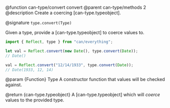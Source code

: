 @function can-type/convert convert
@parent can-type/methods 2
@description Create a coercing [can-type.typeobject].

@signature `type.convert(Type)`

Given a type, provide a [can-type.typeobject] to coerce values to.

```js
import { Reflect, type } from "can/everything";

let val = Reflect.convert(new Date(), type.convert(Date));
// Date()

val = Reflect.convert("12/14/1933", type.convert(Date));
// Date(1933, 12, 14)
```

@param {Function} Type A constructor function that values will be checked against.

@return {can-type.typeobject} A [can-type.typeobject] which will *coerce* values to the provided type.
